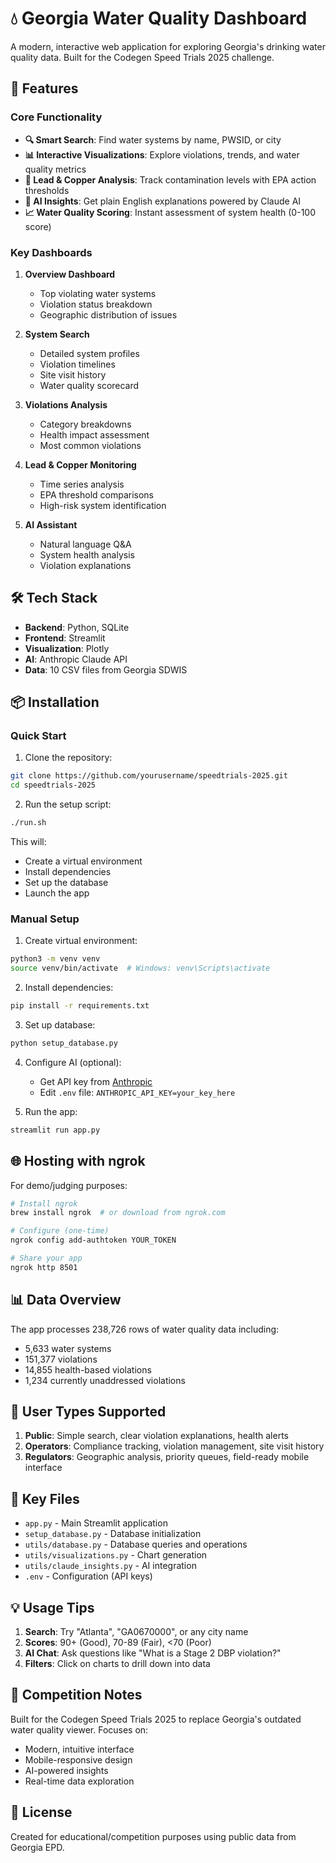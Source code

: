 # 💧 Georgia Water Quality Dashboard

A modern, interactive web application for exploring Georgia's drinking water quality data. Built for the Codegen Speed Trials 2025 challenge.

## 🚀 Features

### Core Functionality
- **🔍 Smart Search**: Find water systems by name, PWSID, or city
- **📊 Interactive Visualizations**: Explore violations, trends, and water quality metrics
- **🧪 Lead & Copper Analysis**: Track contamination levels with EPA action thresholds
- **🤖 AI Insights**: Get plain English explanations powered by Claude AI
- **📈 Water Quality Scoring**: Instant assessment of system health (0-100 score)

### Key Dashboards

1. **Overview Dashboard**
   - Top violating water systems
   - Violation status breakdown
   - Geographic distribution of issues

2. **System Search**
   - Detailed system profiles
   - Violation timelines
   - Site visit history
   - Water quality scorecard

3. **Violations Analysis**
   - Category breakdowns
   - Health impact assessment
   - Most common violations

4. **Lead & Copper Monitoring**
   - Time series analysis
   - EPA threshold comparisons
   - High-risk system identification

5. **AI Assistant**
   - Natural language Q&A
   - System health analysis
   - Violation explanations

## 🛠️ Tech Stack

- **Backend**: Python, SQLite
- **Frontend**: Streamlit
- **Visualization**: Plotly
- **AI**: Anthropic Claude API
- **Data**: 10 CSV files from Georgia SDWIS

## 📦 Installation

### Quick Start

1. Clone the repository:
```bash
git clone https://github.com/yourusername/speedtrials-2025.git
cd speedtrials-2025
```

2. Run the setup script:
```bash
./run.sh
```

This will:
- Create a virtual environment
- Install dependencies
- Set up the database
- Launch the app

### Manual Setup

1. Create virtual environment:
```bash
python3 -m venv venv
source venv/bin/activate  # Windows: venv\Scripts\activate
```

2. Install dependencies:
```bash
pip install -r requirements.txt
```

3. Set up database:
```bash
python setup_database.py
```

4. Configure AI (optional):
   - Get API key from [Anthropic](https://console.anthropic.com/)
   - Edit `.env` file: `ANTHROPIC_API_KEY=your_key_here`

5. Run the app:
```bash
streamlit run app.py
```

## 🌐 Hosting with ngrok

For demo/judging purposes:

```bash
# Install ngrok
brew install ngrok  # or download from ngrok.com

# Configure (one-time)
ngrok config add-authtoken YOUR_TOKEN

# Share your app
ngrok http 8501
```

## 📊 Data Overview

The app processes 238,726 rows of water quality data including:
- 5,633 water systems
- 151,377 violations
- 14,855 health-based violations
- 1,234 currently unaddressed violations

## 🎯 User Types Supported

1. **Public**: Simple search, clear violation explanations, health alerts
2. **Operators**: Compliance tracking, violation management, site visit history
3. **Regulators**: Geographic analysis, priority queues, field-ready mobile interface

## 🔑 Key Files

- `app.py` - Main Streamlit application
- `setup_database.py` - Database initialization
- `utils/database.py` - Database queries and operations
- `utils/visualizations.py` - Chart generation
- `utils/claude_insights.py` - AI integration
- `.env` - Configuration (API keys)

## 💡 Usage Tips

1. **Search**: Try "Atlanta", "GA0670000", or any city name
2. **Scores**: 90+ (Good), 70-89 (Fair), <70 (Poor)
3. **AI Chat**: Ask questions like "What is a Stage 2 DBP violation?"
4. **Filters**: Click on charts to drill down into data

## 🏁 Competition Notes

Built for the Codegen Speed Trials 2025 to replace Georgia's outdated water quality viewer. Focuses on:
- Modern, intuitive interface
- Mobile-responsive design
- AI-powered insights
- Real-time data exploration

## 📝 License

Created for educational/competition purposes using public data from Georgia EPD.